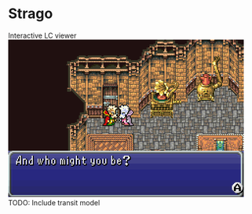 # Strago
Interactive LC viewer
![Strago](https://github.com/astrofelipe/Strago/raw/master/img/strago.png)
TODO: Include transit model
